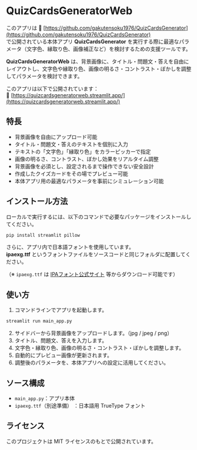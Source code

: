# QuizCardsGeneratorWeb

このアプリは  🔗 [https://github.com/gakutensoku1976/QuizCardsGenerator](https://github.com/gakutensoku1976/QuizCardsGenerator)  
で公開されている本体アプリ **QuizCardsGenerator** を実行する際に最適なパラメータ（文字色、縁取り色、画像補正など）を検討するための支援ツールです。

**QuizCardsGeneratorWeb** は、背景画像に、タイトル・問題文・答えを自由にレイアウトし、文字色や縁取り色、画像の明るさ・コントラスト・ぼかしを調整してパラメータを検討できます。

このアプリは以下で公開されています：  
🔗 [https://quizcardsgeneratorweb.streamlit.app/](https://quizcardsgeneratorweb.streamlit.app/)

## 特長

- 背景画像を自由にアップロード可能
- タイトル・問題文・答えのテキストを個別に入力
- テキストの「文字色」「縁取り色」をカラーピッカーで指定
- 画像の明るさ、コントラスト、ぼかし効果をリアルタイム調整
- 背景画像を必須とし、設定されるまで操作できない安全設計
- 作成したクイズカードをその場でプレビュー可能
- 本体アプリ用の最適なパラメータを事前にシミュレーション可能

## インストール方法

ローカルで実行するには、以下のコマンドで必要なパッケージをインストールしてください。

```bash
pip install streamlit pillow
```

さらに、アプリ内で日本語フォントを使用しています。  
**ipaexg.ttf** というフォントファイルをソースコードと同じフォルダに配置してください。

（※ `ipaexg.ttf` は [IPAフォント公式サイト](https://moji.or.jp/ipafont/) 等からダウンロード可能です）

## 使い方

1. コマンドラインでアプリを起動します。

```bash
streamlit run main_app.py
```

2. サイドバーから背景画像をアップロードします。（jpg / jpeg / png）
3. タイトル、問題文、答えを入力します。
4. 文字色・縁取り色、画像の明るさ・コントラスト・ぼかしを調整します。
5. 自動的にプレビュー画像が更新されます。
6. 調整後のパラメータを、本体アプリへの設定に活用してください。

## ソース構成

- `main_app.py`：アプリ本体
- `ipaexg.ttf`（別途準備） ：日本語用 TrueType フォント

## ライセンス

このプロジェクトは MIT ライセンスのもとで公開されています。  
